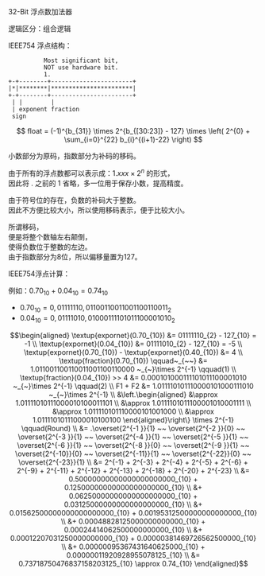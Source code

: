 32-Bit 浮点数加法器

逻辑区分：组合逻辑

IEEE754 浮点结构：

              Most significant bit,     
              NOT use hardware bit.     
              1.                         
    +-+--------+-----------------------+ 
    |*|********|***********************| 
    +-+--------+-----------------------+ 
     | |        |                        
     | exponent fraction                 
     sign                                

$$
float = (-1)^{b_{31}} \times 2^{b_{[30:23]} - 127} \times \left( 2^{0} + \sum_{i=0}^{22} b_{i}^{(i+1)-22} \right)
$$

小数部分为原码，指数部分为补码的移码。

由于所有的浮点数都可以表示成：$`1.xxx \times 2^{n}`$ 的形式， \
因此将 $`.`$ 之前的 $`1`$ 省略，多一位用于保存小数，提高精度。

由于符号位的存在，负数的补码大于整数。 \
因此不方便比较大小，所以使用移码表示，便于比较大小。

所谓移码， \
便是将整个数轴左右颠倒， \
使得负数位于整数的左边。 \
由于指数部分为8位，所以偏移量置为127。

IEEE754浮点计算：

例如：$`0.70_{10} + 0.04_{10} = 0.74_{10}`$
- $`0.70_{10} = 0,01111110,01100110011001100110011_{2}`$
- $`0.04_{10} = 0,01111010,01000111101011100001010_{2}`$ 

```math
\begin{aligned}
                                    \textup{expornet}(0.70_{10}) &= 01111110_{2} - 127_{10} = -1 \\
                                    \textup{expornet}(0.04_{10}) &= 01111010_{2} - 127_{10} = -5 \\
     \textup{expornet}(0.70_{10}) - \textup{expornet}(0.40_{10}) &= 4 \\
                       \textup{fraction}(0.70_{10}) \qquad~_{~~} &= 1.011001100110011001100110000 ~_{~}\times 2^{-1} \qquad(1) \\
                       \textup{fraction}(0.04_{10}) >> 4         &= 0.000101000111101011100001010 ~_{~}\times 2^{-1} \qquad(2) \\
                                                         F1 + F2 &= 1.011110101110000101000111010 ~_{~}\times 2^{-1} \\
                                                                 &\left.\begin{aligned}
                                                                      &\approx 1.01111010111000010100011101 \\
                                                                      &\approx 1.0111101011100001010001111  \\
                                                                      &\approx 1.011110101110000101001000   \\
                                                                      &\approx 1.01111010111000010100100    
                                                                  \end{aligned}\right\} \times 2^{-1} \qquad(Round) \\
                                                                 &= .\overset{2^{-1 }}{1} ~~ \overset{2^{-2 }}{0} ~~ \overset{2^{-3 }}{1} ~~ \overset{2^{-4 }}{1} ~~ \overset{2^{-5 }}{1} ~~ 
                                                                     \overset{2^{-6 }}{1} ~~ \overset{2^{-8 }}{0} ~~ \overset{2^{-9 }}{1} ~~ \overset{2^{-10}}{0} ~~ \overset{2^{-11}}{1} ~~ 
                                                                     \overset{2^{-22}}{0} ~~ \overset{2^{-23}}{1} \\
                                                                 &= 2^{-1} + 2^{-3} + 2^{-4} + 2^{-5} + 2^{-6} + 2^{-9} + 2^{-11} + 2^{-12} + 2^{-13} + 2^{-18} + 2^{-20} + 2^{-23} \\
                                                                 &= 0.50000000000000000000000_{10} + 0.12500000000000000000000_{10} \\
                                                                 &+ 0.06250000000000000000000_{10} + 0.03125000000000000000000_{10} \\
                                                                 &+ 0.01562500000000000000000_{10} + 0.00195312500000000000000_{10} \\
                                                                 &+ 0.00048828125000000000000_{10} + 0.00024414062500000000000_{10} \\
                                                                 &+ 0.00012207031250000000000_{10} + 0.00000381469726562500000_{10} \\
                                                                 &+ 0.00000095367431640625000_{10} + 0.00000011920928955078125_{10} \\
                                                                 &= 0.73718750476837158203125_{10} \approx 0.74_{10}
\end{aligned}
```
